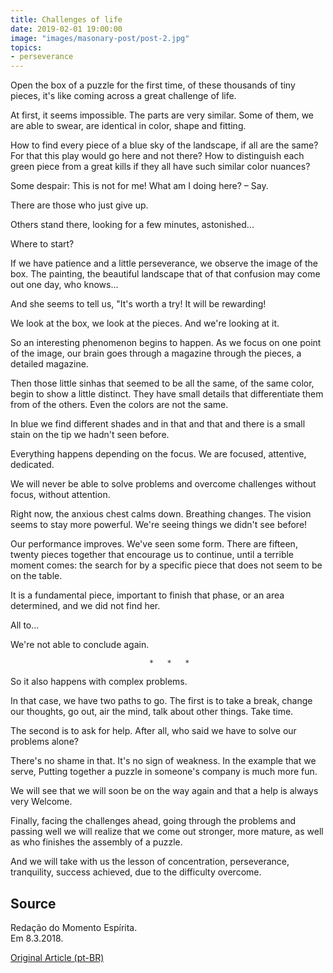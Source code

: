 ```yaml
---
title: Challenges of life
date: 2019-02-01 19:00:00
image: "images/masonary-post/post-2.jpg"
topics: 
- perseverance
---
```


Open the box of a puzzle for the first time, of these thousands of
tiny pieces, it's like coming across a great challenge of life.

At first, it seems impossible. The parts are very similar. Some
of them, we are able to swear, are identical in color, shape and fitting.

How to find every piece of a blue sky of the landscape, if all are the same? For
that this play would go here and not there? How to distinguish each green piece from a
great kills if they all have such similar color nuances?

Some despair: This is not for me! What am I doing here? –
Say.

There are those who just give up.

Others stand there, looking for a few minutes, astonished...

Where to start?

If we have patience and a little perseverance, we observe the image of the box. The
painting, the beautiful landscape that of that confusion may come out one day, who knows...

And she seems to tell us, "It's worth a try! It will be rewarding!

We look at the box, we look at the pieces. And we're looking at it.

So an interesting phenomenon begins to happen. As we focus on
one point of the image, our brain goes through a magazine through the pieces, a
detailed magazine.

Then those little sinhas that seemed to be all the same, of the same color, begin to
show a little distinct. They have small details that differentiate them from
of the others. Even the colors are not the same.

In blue we find different shades and in that and that and there is a small stain on the
tip we hadn't seen before.

Everything happens depending on the focus. We are focused, attentive, dedicated.

We will never be able to solve problems and overcome challenges without focus, without attention.

Right now, the anxious chest calms down. Breathing changes. The vision seems to stay
more powerful. We're seeing things we didn't see before!

Our performance improves. We've seen some form. There are fifteen, twenty pieces
together that encourage us to continue, until a terrible moment comes: the search for
by a specific piece that does not seem to be on the table.

It is a fundamental piece, important to finish that phase, or an area
determined, and we did not find her.

All to...

We're not able to conclude again.

                                   *   *   *

So it also happens with complex problems.

In that case, we have two paths to go. The first is to take a break,
change our thoughts, go out, air the mind, talk about other things.
Take time.

The second is to ask for help. After all, who said we have to solve our
problems alone?

There's no shame in that. It's no sign of weakness. In the example that we serve,
Putting together a puzzle in someone's company is much more fun.

We will see that we will soon be on the way again and that a help is always very
Welcome.

Finally, facing the challenges ahead, going through the problems and passing
well we will realize that we come out stronger, more mature, as well as who
finishes the assembly of a puzzle.

And we will take with us the lesson of concentration, perseverance, tranquility,
success achieved, due to the difficulty overcome.

## Source
Redação do Momento Espírita.  
Em 8.3.2018.


[Original Article (pt-BR)](http://momento.com.br/pt/ler_texto.php?id=5364)
